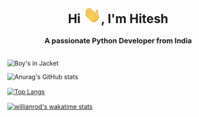 <h1 align="center">Hi <img src="https://raw.githubusercontent.com/benbahrenburg/benbahrenburg/main/assets/wave.gif" width="40" alt="Boy's in Jacket">, I'm Hitesh</h1>
<h3 align="center">A passionate Python Developer from India</h3><br>
<img src="https://giffiles.alphacoders.com/358/35895.gif" alt="Boy's in Jacket"><br>

![Anurag's GitHub stats](https://github-readme-stats.vercel.app/api?username=Hvshitesh&show_icons=false&theme=tokyonight)<br><br>
[![Top Langs](https://github-readme-stats.vercel.app/api/top-langs/?username=Hvshitesh&show_icons=false&layout=compact&theme=tokyonight)](https://github.com/anuraghazra/github-readme-stats)<br><br>
[![willianrod's wakatime stats](https://github-readme-stats.vercel.app/api/wakatime?username=Hvshitesh)](https://github.com/anuraghazra/github-readme-stats)
